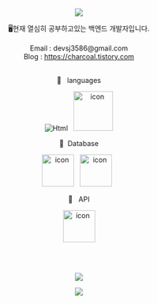 <br>
<p align="center">
<img src="https://capsule-render.vercel.app/api?&type=waving&color=timeAuto&height=180&section=header&text=charcoal's%20Hub&fontSize=50&animation=fadeIn&fontAlignY=45" />
  </p>

<div align='center'> 🖥현재 열심히 공부하고있는 백엔드 개발자입니다.</div>
<br>
<div align='center'> Email : devsj3586@gmail.com</div>
<div align='center'> Blog : <a href="https://charcoal.tistory.com">https://charcoal.tistory.com</a></div>
<br>
<p align="center">
🍚&nbsp&nbsp&nbsplanguages
  </p>
<p align="center">
 <img alt="Html" src ="https://img.shields.io/badge/Java.svg?&style=for-the-badge&logo=Java&logoColor=white"/>
 &nbsp
<img alt= "icon" wide="80" height="80" src ="https://techstack-generator.vercel.app/java-icon.svg">
</p>
 <p align="center">
🍱&nbsp&nbspDatabase
  </p>
<p align="center">
<img alt= "icon" wide="65" height="65" src ="https://techstack-generator.vercel.app/mysql-icon.svg">
&nbsp
<img alt= "icon" wide="65" height="65" src ="https://techstack-generator.vercel.app/mysql-icon.svg">
&nbsp
  </p> 
<p align="center">
🥘 &nbsp&nbspAPI
  </p>
<p align="center">
<img alt= "icon" wide="65" height="65" src ="https://techstack-generator.vercel.app/restapi-icon.svg">
  </p>
<p align="center">
  </p>
<br>
<br>
<p align="center">
<img src="https://hits.seeyoufarm.com/api/count/incr/badge.svg?url=https%3A%2F%2Fgithub.com%2Fyukina1418%2Fhit-counter&count_bg=%2321A03A&title_bg=%23555555&icon=&icon_color=%23E7E7E7&title=hits&edge_flat=false" />
</p>

<p align="center">
<img src="https://capsule-render.vercel.app/api?type=waving&color=auto&height=100&section=footer" />
  </p>
